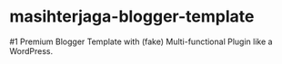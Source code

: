 # masihterjaga-blogger-template
#1 Premium Blogger Template with (fake) Multi-functional Plugin like a WordPress.

